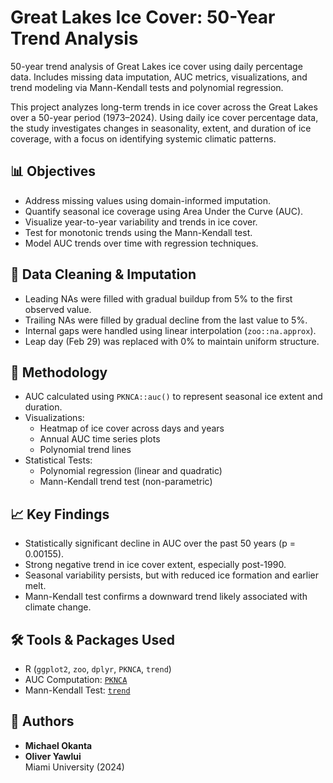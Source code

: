# Great Lakes Ice Cover: 50-Year Trend Analysis
50-year trend analysis of Great Lakes ice cover using daily percentage data. Includes missing data imputation, AUC metrics, visualizations, and trend modeling via Mann-Kendall tests and polynomial regression.

This project analyzes long-term trends in ice cover across the Great Lakes over a 50-year period (1973–2024). Using daily ice cover percentage data, the study investigates changes in seasonality, extent, and duration of ice coverage, with a focus on identifying systemic climatic patterns.

## 📊 Objectives

- Address missing values using domain-informed imputation.
- Quantify seasonal ice coverage using Area Under the Curve (AUC).
- Visualize year-to-year variability and trends in ice cover.
- Test for monotonic trends using the Mann-Kendall test.
- Model AUC trends over time with regression techniques.

## 🧹 Data Cleaning & Imputation

- Leading NAs were filled with gradual buildup from 5% to the first observed value.
- Trailing NAs were filled by gradual decline from the last value to 5%.
- Internal gaps were handled using linear interpolation (`zoo::na.approx`).
- Leap day (Feb 29) was replaced with 0% to maintain uniform structure.

## 📐 Methodology

- AUC calculated using `PKNCA::auc()` to represent seasonal ice extent and duration.
- Visualizations:
  - Heatmap of ice cover across days and years
  - Annual AUC time series plots
  - Polynomial trend lines
- Statistical Tests:
  - Polynomial regression (linear and quadratic)
  - Mann-Kendall trend test (non-parametric)

## 📈 Key Findings

- Statistically significant decline in AUC over the past 50 years (p = 0.00155).
- Strong negative trend in ice cover extent, especially post-1990.
- Seasonal variability persists, but with reduced ice formation and earlier melt.
- Mann-Kendall test confirms a downward trend likely associated with climate change.

## 🛠 Tools & Packages Used

- R (`ggplot2`, `zoo`, `dplyr`, `PKNCA`, `trend`)
- AUC Computation: [`PKNCA`](https://cran.r-project.org/web/packages/PKNCA/vignettes/v05-auc-calculation-with-PKNCA.html)
- Mann-Kendall Test: [`trend`](https://cran.r-project.org/web/packages/trend/index.html)


## 📌 Authors

- **Michael Okanta**  
- **Oliver Yawlui**  
Miami University (2024)


